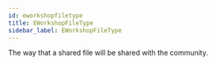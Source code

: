 ```yaml
---
id: eworkshopfiletype
title: EWorkshopFileType
sidebar_label: EWorkshopFileType
---
```


The way that a shared file will be shared with the community.


